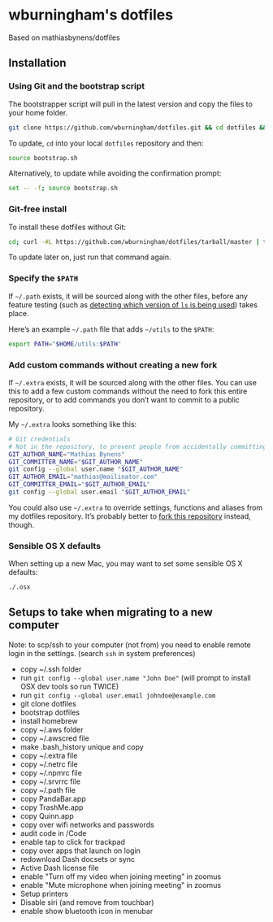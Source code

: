 # wburningham's dotfiles

Based on mathiasbynens/dotfiles

## Installation

### Using Git and the bootstrap script

The bootstrapper script will pull in the latest version and copy the files to your home folder.

```bash
git clone https://github.com/wburningham/dotfiles.git && cd dotfiles && source bootstrap.sh
```

To update, `cd` into your local `dotfiles` repository and then:

```bash
source bootstrap.sh
```

Alternatively, to update while avoiding the confirmation prompt:

```bash
set -- -f; source bootstrap.sh
```

### Git-free install

To install these dotfiles without Git:

```bash
cd; curl -#L https://github.com/wburningham/dotfiles/tarball/master | tar -xzv --strip-components 1 --exclude={README.md,bootstrap.sh,LICENSE-MIT.txt}
```

To update later on, just run that command again.

### Specify the `$PATH`

If `~/.path` exists, it will be sourced along with the other files, before any feature testing (such as [detecting which version of `ls` is being used](https://github.com/wburningham/dotfiles/blob/aff769fd75225d8f2e481185a71d5e05b76002dc/.aliases#L21-26)) takes place.

Here’s an example `~/.path` file that adds `~/utils` to the `$PATH`:

```bash
export PATH="$HOME/utils:$PATH"
```

### Add custom commands without creating a new fork

If `~/.extra` exists, it will be sourced along with the other files. You can use this to add a few custom commands without the need to fork this entire repository, or to add commands you don’t want to commit to a public repository.

My `~/.extra` looks something like this:

```bash
# Git credentials
# Not in the repository, to prevent people from accidentally committing under my name
GIT_AUTHOR_NAME="Mathias Bynens"
GIT_COMMITTER_NAME="$GIT_AUTHOR_NAME"
git config --global user.name "$GIT_AUTHOR_NAME"
GIT_AUTHOR_EMAIL="mathias@mailinator.com"
GIT_COMMITTER_EMAIL="$GIT_AUTHOR_EMAIL"
git config --global user.email "$GIT_AUTHOR_EMAIL"
```

You could also use `~/.extra` to override settings, functions and aliases from my dotfiles repository. It’s probably better to [fork this repository](https://github.com/wburningham/dotfiles/fork) instead, though.

### Sensible OS X defaults

When setting up a new Mac, you may want to set some sensible OS X defaults:

```bash
./.osx
```


## Setups to take when migrating to a new computer

Note: to scp/ssh to your computer (not from) you need to enable remote login in the settings. (search `ssh` in system preferences)

- copy ~/.ssh folder
- run `git config --global user.name "John Doe"` (will prompt to install OSX dev tools so run TWICE)
- run `git config --global user.email johndoe@example.com`
- git clone dotfiles
- bootstrap dotfiles
- install homebrew
- copy ~/.aws folder
- copy ~/.awscred file
- make .bash_history unique and copy
- copy ~/.extra file
- copy ~/.netrc file
- copy ~/.npmrc file
- copy ~/.srvrrc file
- copy ~/.path file
- copy PandaBar.app
- copy TrashMe.app
- copy Quinn.app
- copy over wifi networks and passwords
- audit code in /Code
- enable tap to click for trackpad
- copy over apps that launch on login
- redownload Dash docsets or sync
- Active Dash license file
- enable "Turn off my video when joining meeting" in zoomus
- enable "Mute microphone when joining meeting" in zoomus
- Setup printers
- Disable siri (and remove from touchbar)
- enable show bluetooth icon in menubar
